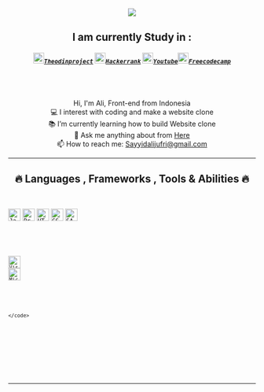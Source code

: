 <h1 align="center">
  <a href="https://git.io/typing-svg">
    <img src="https://readme-typing-svg.herokuapp.com/?lines=Hello,+There!+👋;I+am+is+Ali;Nice+to+meet+you!&center=true&size=30">
  </a>
</h1>

<h2 align="center">I am currently Study in :</h2>
<h5 align="center">
  <code><a href="https://www.hackerrank.com" title="TheodinProject"><img width="22" src="https://pbs.twimg.com/profile_images/853541927781904384/LKvUgs4u_400x400.jpg">Theodinproject</a></code> <code><a href="https://www.theodinproject.com/users/Sayyid%20ali%20aljufri" title="Theodinproject"><img width="22" src="https://github.com/zumrudu-anka/zumrudu-anka/blob/master/images/hackerrank.png">Hackerrank</a></code> <code><a href="https://www.youtube.com/channel/UCyz67tAenDLRTDfwvCGHFMg" title="Youtube"><img width="22" src="https://www.apkmirror.com/wp-content/themes/APKMirror/ap_resize/ap_resize.php?src=https%3A%2F%2Fwww.apkmirror.com%2Fwp-content%2Fuploads%2F2021%2F01%2F54%2F5ffe04aa8a744.png&w=96&h=96&q=100">Youtube</a></code><code><a href="https://www.freecodecamp.org/fcc6771e5a6-f920-44e5-bee0-09e68af29bfb" title="Youtube"><img width="22" src="https://cdn.pngsumo.com/freecodecamp-icon-freecodecamp-png-512_512.png">Freecodecamp</a>
  </code>
</h5>
 
<br>
<p align="center">
  Hi, I'm Ali, Front-end  from Indonesia
  <br>
  💻 I interest with coding and make a website clone
  <br>
  📚 I’m currently learning how to build  Website clone 
  <br>
  💬 Ask me anything about from <a href="https://github.com/Sayyidalijufri/Sayyidalijufri/issues" title="Issues">Here</a>
  <br>
  📫 How to reach me: <a href="mailto: Sayyidalijufri@gmail.com">Sayyidalijufri@gmail.com</a>
</p>


<hr>
<h2 align="center">🔥 Languages , Frameworks , Tools & Abilities 🔥</h2>
<br>
<p align="center">

  <code><img title="Javascript" height="25" src="https://github.com/zumrudu-anka/zumrudu-anka/blob/master/images/javascript.svg"></code>
  <code><img title="Problem Solving" height="25" src="https://github.com/zumrudu-anka/zumrudu-anka/blob/master/images/problemSolving.png"></code>
  <code><img title="HTML5" height="25" src="https://github.com/zumrudu-anka/zumrudu-anka/blob/master/images/html5.svg"></code>
  <code><img title="CSS" height="25" src="https://github.com/zumrudu-anka/zumrudu-anka/blob/master/images/css.svg"></code>
  <code><img title="SASS" height="25" src="https://github.com/zumrudu-anka/zumrudu-anka/blob/master/images/sass.svg">
<!--   <code><img title="React" height="25" src="https://github.com/zumrudu-anka/zumrudu-anka/blob/master/images/react-original.svg"></code> -->
  <code><img title="Visual Studio Code" height="25" src="https://github.com/zumrudu-anka/zumrudu-anka/blob/master/images/vscode.png"></code>
  <code><img title="Microsoft Visual Studio" height="25" src="https://github.com/zumrudu-anka/zumrudu-anka/blob/master/images/visualstudio.png"></code>
<!--   <code><img title="JSON" height="25" src="https://github.com/zumrudu-anka/zumrudu-anka/blob/master/images/json.svg"></code>
  <code><img title="Unity" height="25" src="https://github.com/zumrudu-anka/zumrudu-anka/blob/master/images/unity3d.svg"></code> -->
    </code>
<!--   <code><img title="Unreal" height="25" src="https://mp1st.com/wp-content/uploads/2020/05/Unreal-Engine-5.jpg"></code><code><img title="GitHub" height="25" src="https://github.com/zumrudu-anka/zumrudu-anka/blob/master/images/github.svg">
<div align="center">
  <img align="center" src="https://github-readme-stats.vercel.app/api?username=Sayyidalijufri&show_icons=true&theme=react&border_color=61dafb&hide_border=true">
  <br><br><br><br><br>
  <img src="https://github-profile-trophy.vercel.app/?username=Sayyidalijufri">
  <img align="center" src="https://github-readme-stats.vercel.app/api/top-langs/?username=Sayyidalijufri&hide=c%23,powershell,Mathematica,Ruby,Objective-C,Objective-C%2b%2b,Cuda&title_color=61dafb&text_color=ffffff&icon_color=61dafb&bg_color=20232a&langs_count=8&layout=compact&border_color=61dafb&hide_border=true"> <img src="https://activity-graph.herokuapp.com/graph?username=Sayyidalijufri&theme=react-dark&bg_color=20232a&hide_border=true" width="50%"/> -->
</p>
  </div>
</p>
<hr>
